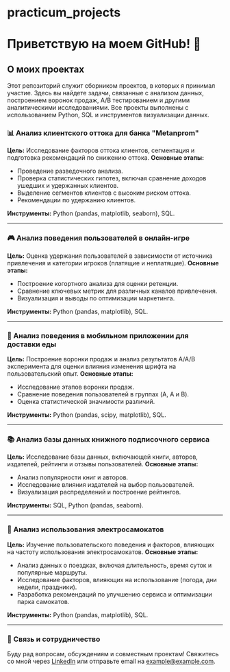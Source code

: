 # practicum_projects
# Приветствую на моем GitHub! 👋

## О моих проектах
Этот репозиторий служит сборником проектов, в которых я принимал участие. Здесь вы найдете задачи, связанные с анализом данных, построением воронок продаж, A/B тестированием и другими аналитическими исследованиями. Все проекты выполнены с использованием Python, SQL и инструментов визуализации данных.

### 📊 Анализ клиентского оттока для банка "Metanprom"
**Цель:** Исследование факторов оттока клиентов, сегментация и подготовка рекомендаций по снижению оттока. 
**Основные этапы:**
- Проведение разведочного анализа.
- Проверка статистических гипотез, включая сравнение доходов ушедших и удержанных клиентов.
- Выделение сегментов клиентов с высоким риском оттока.
- Рекомендации по удержанию клиентов.

**Инструменты:** Python (pandas, matplotlib, seaborn), SQL.

---

### 🎮 Анализ поведения пользователей в онлайн-игре
**Цель:** Оценка удержания пользователей в зависимости от источника привлечения и категории игроков (платящие и неплатящие).
**Основные этапы:**
- Построение когортного анализа для оценки ретенции.
- Сравнение ключевых метрик для различных каналов привлечения.
- Визуализация и выводы по оптимизации маркетинга.

**Инструменты:** Python (pandas, matplotlib), SQL.

---

### 🍔 Анализ поведения в мобильном приложении для доставки еды
**Цель:** Построение воронки продаж и анализ результатов A/A/B эксперимента для оценки влияния изменения шрифта на пользовательский опыт.
**Основные этапы:**
- Исследование этапов воронки продаж.
- Сравнение поведения пользователей в группах (A, A и B).
- Оценка статистической значимости различий.

**Инструменты:** Python (pandas, scipy, matplotlib), SQL.

---

### 📚 Анализ базы данных книжного подписочного сервиса
**Цель:** Исследование базы данных, включающей книги, авторов, издателей, рейтинги и отзывы пользователей.
**Основные этапы:**
- Анализ популярности книг и авторов.
- Исследование влияния издателей на выбор пользователей.
- Визуализация распределений и построение рейтингов.

**Инструменты:** SQL, Python (pandas, seaborn).

---

### 🛴 Анализ использования электросамокатов
**Цель:** Изучение пользовательского поведения и факторов, влияющих на частоту использования электросамокатов.
**Основные этапы:**
- Анализ данных о поездках, включая длительность, время суток и популярные маршруты.
- Исследование факторов, влияющих на использование (погода, дни недели, праздники).
- Разработка рекомендаций по улучшению сервиса и оптимизации парка самокатов.

**Инструменты:** Python (pandas, matplotlib), SQL.

---

### 🚀 Связь и сотрудничество
Буду рад вопросам, обсуждениям и совместным проектам! Свяжитесь со мной через [LinkedIn](#) или отправьте email на example@example.com.



